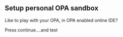 ## Setup personal OPA sandbox

Like to play with your OPA, in OPA enabled online IDE?

Press continue....and test

